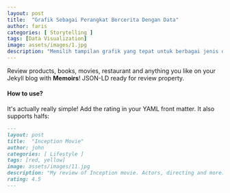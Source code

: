 ```yaml
---
layout: post
title:  "Grafik Sebagai Perangkat Bercerita Dengan Data"
author: faris
categories: [ Storytelling ]
tags: [Data Visualization]
image: assets/images/1.jpg
description: "Memilih tampilan grafik yang tepat untuk berbagai jenis data."
---
```


Review products, books, movies, restaurant and anything you like on your Jekyll blog with **Memoirs**! JSON-LD ready for review property.

#### How to use?

It's actually really simple! Add the rating in your YAML front matter. It also supports halfs:

```md
---
layout: post
title:  "Inception Movie"
author: john
categories: [ Lifestyle ]
tags: [red, yellow]
image: assets/images/11.jpg
description: "My review of Inception movie. Actors, directing and more."
rating: 4.5
---
```
